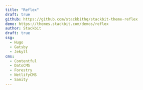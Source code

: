 ```yaml
---
title: "Reflex"
draft: true
github: https://github.com/stackbithq/stackbit-theme-reflex
demo: https://themes.stackbit.com/demos/reflex
author: Stackbit
draft: true
ssg:
  - Hugo
  - Gatsby
  - Jekyll
cms:
  - Contentful
  - DatoCMS
  - Forestry
  - NetlifyCMS
  - Sanity
---
```

